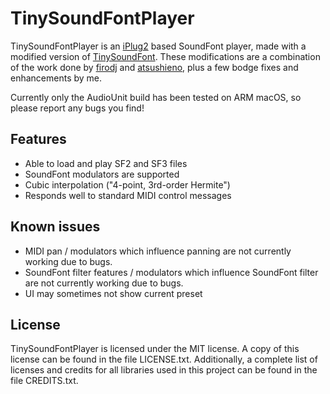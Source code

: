 # TinySoundFontPlayer

TinySoundFontPlayer is an [iPlug2](https://github.com/iPlug2/iPlug2) based SoundFont player, made with a modified version of [TinySoundFont](https://github.com/NeRdTheNed/TinySoundFont/tree/temp). These modifications are a combination of the work done by [firodj](https://github.com/firodj/tsf) and [atsushieno](https://github.com/atsushieno/TinySoundFont/tree/split-render), plus a few bodge fixes and enhancements by me.

Currently only the AudioUnit build has been tested on ARM macOS, so please report any bugs you find!

## Features

- Able to load and play SF2 and SF3 files
- SoundFont modulators are supported
- Cubic interpolation ("4-point, 3rd-order Hermite")
- Responds well to standard MIDI control messages

## Known issues

- MIDI pan / modulators which influence panning are not currently working due to bugs.
- SoundFont filter features / modulators which influence SoundFont filter are not currently working due to bugs.
- UI may sometimes not show current preset

## License

TinySoundFontPlayer is licensed under the MIT license. A copy of this license can be found in the file LICENSE.txt. Additionally, a complete list of licenses and credits for all libraries used in this project can be found in the file CREDITS.txt.
